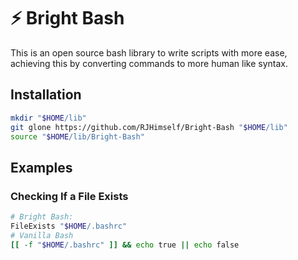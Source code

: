 # ⚡ Bright Bash

This is an open source bash library to write scripts with more ease, achieving this by converting commands to more human like syntax.

## Installation

```bash
mkdir "$HOME/lib"
git glone https://github.com/RJHimself/Bright-Bash "$HOME/lib"
source "$HOME/lib/Bright-Bash"
```

## Examples

### Checking If a File Exists

```bash
# Bright Bash:
FileExists "$HOME/.bashrc"
# Vanilla Bash
[[ -f "$HOME/.bashrc" ]] && echo true || echo false
```
